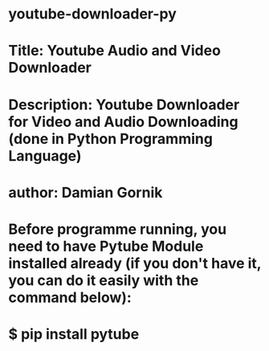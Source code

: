 # youtube-downloader-py
# 
# 
# Title: Youtube Audio and Video Downloader 
# 
#
# Description: Youtube Downloader for Video and Audio Downloading (done in Python Programming Language)
#
# 
# author: Damian Gornik
# 
# 
# Before programme running, you need to have Pytube Module installed already (if you don't have it, you can do it easily with the command below):
# 
# $ pip install pytube
